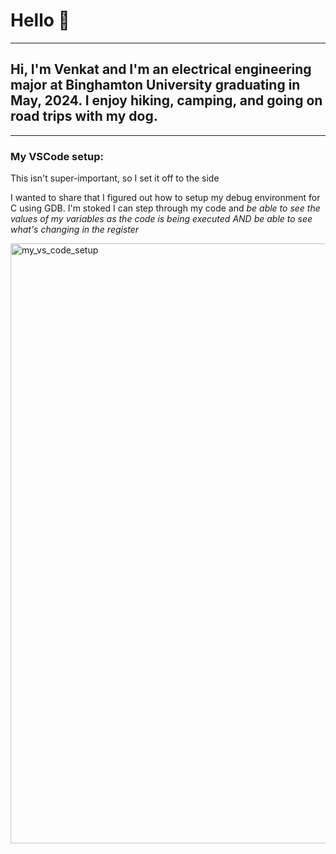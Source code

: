 # Hello 🤖

---

## Hi, I'm Venkat and I'm an electrical engineering major at Binghamton University graduating in May, 2024. I enjoy hiking, camping, and going on road trips with my dog. 

---

### My VSCode setup:

This isn't super-important, so I set it off to the side

I wanted to share that I figured out how to setup my debug environment for C using GDB. I'm stoked I can step through my code and _be able to see the values of my variables as the code is being executed AND be able to see what's changing in the register_

<img width="960" alt="my_vs_code_setup" src="https://user-images.githubusercontent.com/96662693/188341444-268b0cdd-fa57-4db5-b0ee-930dd6af753f.png">
